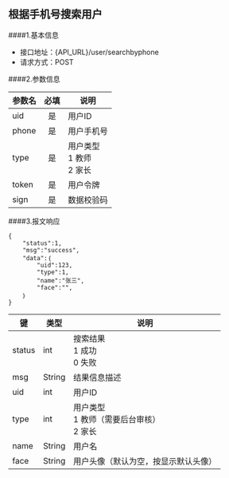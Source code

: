 ## 根据手机号搜索用户

####1.基本信息
- 接口地址：{API_URL}/user/searchbyphone  
- 请求方式：POST


####2.参数信息  

| 参数名    | 必填      | 说明      |
| -------   |:-------:  |--------   |
| uid       | 是        | 用户ID    |
| phone     | 是        | 用户手机号|
| type      | 是        | 用户类型<br>1 教师<br>2 家长|
| token     | 是        | 用户令牌  |
| sign      | 是        | 数据校验码|

####3.报文响应

```
{
	"status":1,
	"msg":"success",
	"data":｛
		"uid":123,
		"type":1,
		"name":"张三",
		"face":"",
	｝
}
```

|键    |类型  |说明  |
|------|------|------|
|status|int   |搜索结果<br>1 成功<br>0 失败|
|msg   |String|结果信息描述|
|uid   |int   |用户ID|
|type  |int   |用户类型<br>1 教师（需要后台审核）<br>2 家长|
|name  |String|用户名|
|face  |String|用户头像（默认为空，按显示默认头像）|
